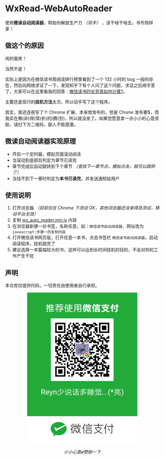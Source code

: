 # WxRead-WebAutoReader

使用**微读自动阅读器**，帮助你解放生产力 _（双手）_ ，该干啥干啥去，书币照样拿！

## 做这个的原因

闲的蛋疼！

当然不是！

实际上是因为在微信读书周阅读排行榜里看到了一个 132 小时的 bug 一般的存在，然后向网络求证了一下，发现知乎下有个人问了这个问题，求证之后顺手答了，大家可以在这里看我的回答：[微信读书时长究竟如何计算?](https://www.zhihu.com/question/349487832/answer/1020412380)。

主要还是现行的**挂机方法**太次，所以动手写了这个程序。

其实，我还连夜写了个 Chrome 扩展，本来想发布的，但是 Chome 发布要\$，而我实在懒(非)得(常)折(的)腾(穷)，所以就没发了。如果您愿意拿一点小小的心意资助，请扫下方二维码，鄙人不胜感激。

## 微读自动阅读器实现原理

- 开启一个定时器，模拟页面滚动阅读
- 当滚动到底部后判定为章节已读完
- 章节完成后自动跳转到下个章节 _（查找下一章节点，模拟点击，就可以跳转了）_
- 当找不到下一章时判定为**本书已读完**，并发送通知给用户

## 使用说明

1. 打开浏览器 _（目前仅在 Chrome 下测试 OK，其他浏览器还没来得及测试，移动平台无效）_
2. 复制 [wx_auto_reader.min.js](./wx_auto_reader.min.js) 内容
3. 在浏览器新建一份书签，名称任意，如：`微信读书自动阅读器`，网址改为`javascript:步骤一的复制内容`
4. 打开微信读书网页版，打开任意一本书，点击书签栏 `微信读书自动阅读器`，启动阅读程序，挂机就完了
5. 建议选择一本篇幅较大的书，这样可以达到长时间挂机的目的，不会对你的工作产生干扰

## 声明

本仓库仅提供代码，一切责任由使用者自行承担。

<p align="center">
	<img src="./WechatIMG10.jpeg" alt="Sample"  width="360" height="494">
	<p align="center">
		<em>小小心意💕赞助一下</em>
	</p>
</p>
